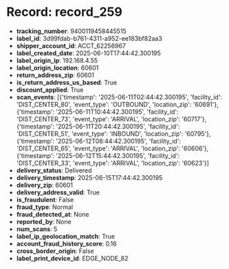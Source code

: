 # Record: record_259

- **tracking_number**: 9400119458445515
- **label_id**: 3d99fdab-b761-4311-a952-ee183bf82aa3
- **shipper_account_id**: ACCT_62256967
- **label_created_date**: 2025-06-10T17:44:42.300195
- **label_origin_ip**: 192.168.4.55
- **label_origin_location**: 60601
- **return_address_zip**: 60601
- **is_return_address_us_based**: True
- **discount_applied**: True
- **scan_events**: [{'timestamp': '2025-06-11T02:44:42.300195', 'facility_id': 'DIST_CENTER_80', 'event_type': 'OUTBOUND', 'location_zip': '60691'}, {'timestamp': '2025-06-11T10:44:42.300195', 'facility_id': 'DIST_CENTER_73', 'event_type': 'ARRIVAL', 'location_zip': '60717'}, {'timestamp': '2025-06-11T20:44:42.300195', 'facility_id': 'DIST_CENTER_51', 'event_type': 'INBOUND', 'location_zip': '60795'}, {'timestamp': '2025-06-12T08:44:42.300195', 'facility_id': 'DIST_CENTER_65', 'event_type': 'ARRIVAL', 'location_zip': '60606'}, {'timestamp': '2025-06-12T15:44:42.300195', 'facility_id': 'DIST_CENTER_33', 'event_type': 'ARRIVAL', 'location_zip': '60623'}]
- **delivery_status**: Delivered
- **delivery_timestamp**: 2025-06-15T17:44:42.300195
- **delivery_zip**: 60601
- **delivery_address_valid**: True
- **is_fraudulent**: False
- **fraud_type**: Normal
- **fraud_detected_at**: None
- **reported_by**: None
- **num_scans**: 5
- **label_ip_geolocation_match**: True
- **account_fraud_history_score**: 0.16
- **cross_border_origin**: False
- **label_print_device_id**: EDGE_NODE_82